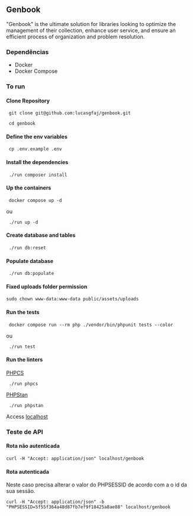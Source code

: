 ## Genbook

"Genbook" is the ultimate solution for libraries looking to optimize the management of their collection, enhance user service, and ensure an efficient process of organization and problem resolution.

### Dependências

- Docker
- Docker Compose

### To run

#### Clone Repository

```
 git clone git@github.com:lucasgfaj/genbook.git
```

```
 cd genbook
```

#### Define the env variables

```
 cp .env.example .env
```

#### Install the dependencies

```
 ./run composer install
```

#### Up the containers

```
 docker compose up -d
```

ou

```
 ./run up -d
```

#### Create database and tables

```
 ./run db:reset
```

#### Populate database

```
 ./run db:populate
```

#### Fixed uploads folder permission
```
sudo chown www-data:www-data public/assets/uploads
```


#### Run the tests

```
 docker compose run --rm php ./vendor/bin/phpunit tests --color
```

ou

```
 ./run test
```

#### Run the linters

[PHPCS](https://github.com/PHPCSStandards/PHP_CodeSniffer/)

```
 ./run phpcs
```

[PHPStan](https://phpstan.org/)

```
 ./run phpstan
```

Access [localhost](http://localhost)

### Teste de API

#### Rota não autenticada

```shell
curl -H "Accept: application/json" localhost/genbook
```

#### Rota autenticada

Neste caso precisa alterar o valor do PHPSESSID de acordo com a o id da sua sessão.

```shell
curl -H "Accept: application/json" -b "PHPSESSID=5f55f364a48d87fb7ef9f18425a8ae88" localhost/genbook
```
